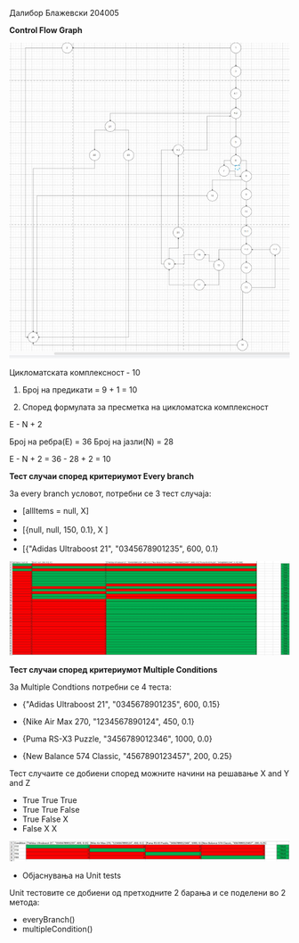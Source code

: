 Далибор Блажевски 204005

**Control Flow Graph**


![CFG.jpg](CFG.jpg)

Цикломатската комплексност -  10

1. Број на предикати = 9 + 1 = 10

2. Според формулата за пресметка на цикломатска комплексност

E - N + 2

Број на ребра(E) = 36
Број на јазли(N) = 28

E - N + 2 = 36 - 28 + 2 = 10


**Тест случаи според критериумот Every branch**

За every branch условот, потребни се 3 тест случаја:

* [allItems = null, X]
* 
* [{null, null, 150, 0.1}, X ]
* 
* [{"Adidas Ultraboost 21", "0345678901235", 600, 0.1} 


![branch.jpg](branch.jpg)

**Тест случаи според критериумот Multiple Conditions**

За Multiple Condtions потребни се 4 теста:

* {"Adidas Ultraboost 21", "0345678901235", 600, 0.15}

* {Nike Air Max 270, "1234567890124", 450, 0.1}

* {Puma RS-X3 Puzzle, "3456789012346", 1000, 0.0}

* {New Balance 574 Classic, "4567890123457", 200, 0.25}

Тест случаите се добиени според можните начини на решавање X and Y and Z

* True True True
* True True False
* True False X
* False X X

![multiple_condition.jpg](multiple_condition.jpg)

* Објаснувања на Unit tests

Unit тестовите се добиени од претходните 2 барања и се поделени во 2 метода:

* everyBranch()
* multipleCondition()

